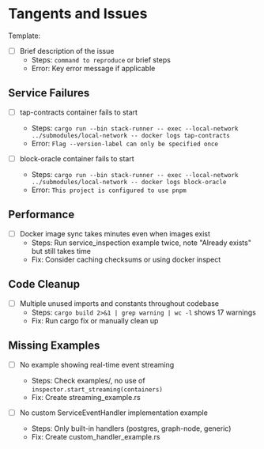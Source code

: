 # Tangents and Issues

Template:
- [ ] Brief description of the issue
  - Steps: `command to reproduce` or brief steps
  - Error: Key error message if applicable

## Service Failures
- [ ] tap-contracts container fails to start
  - Steps: `cargo run --bin stack-runner -- exec --local-network ../submodules/local-network -- docker logs tap-contracts`
  - Error: `Flag --version-label can only be specified once`

- [ ] block-oracle container fails to start
  - Steps: `cargo run --bin stack-runner -- exec --local-network ../submodules/local-network -- docker logs block-oracle`
  - Error: `This project is configured to use pnpm`

## Performance
- [ ] Docker image sync takes minutes even when images exist
  - Steps: Run service_inspection example twice, note "Already exists" but still takes time
  - Fix: Consider caching checksums or using docker inspect

## Code Cleanup
- [ ] Multiple unused imports and constants throughout codebase
  - Steps: `cargo build 2>&1 | grep warning | wc -l` shows 17 warnings
  - Fix: Run cargo fix or manually clean up

## Missing Examples
- [ ] No example showing real-time event streaming
  - Steps: Check examples/, no use of `inspector.start_streaming(containers)`
  - Fix: Create streaming_example.rs

- [ ] No custom ServiceEventHandler implementation example
  - Steps: Only built-in handlers (postgres, graph-node, generic)
  - Fix: Create custom_handler_example.rs